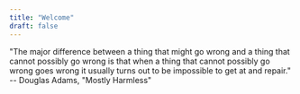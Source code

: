 ```yaml
---
title: "Welcome"
draft: false
---
```


"The major difference between a thing that might go wrong and a thing that cannot possibly go wrong is that when a thing that cannot possibly go wrong goes wrong it usually turns out to be impossible to get at and repair."
 -- Douglas Adams, "Mostly Harmless"